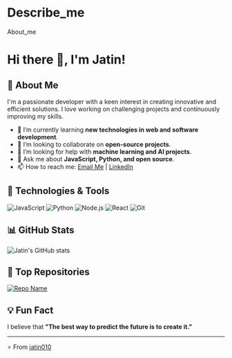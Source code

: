 # Describe_me
About_me

# Hi there 👋, I'm Jatin!

## 🚀 About Me
I'm a passionate developer with a keen interest in creating innovative and efficient solutions. I love working on challenging projects and continuously improving my skills. 

- 🌱 I’m currently learning **new technologies in web and software development**.
- 👯 I’m looking to collaborate on **open-source projects**.
- 🤔 I’m looking for help with **machine learning and AI projects**.
- 💬 Ask me about **JavaScript, Python, and open source**.
- 📫 How to reach me: [Email Me](mailto:jatin010@example.com) | [LinkedIn](https://linkedin.com/in/jatin010)

## 🔧 Technologies & Tools
![JavaScript](https://img.shields.io/badge/-JavaScript-F7DF1E?logo=javascript&logoColor=black&style=flat)
![Python](https://img.shields.io/badge/-Python-3776AB?logo=python&logoColor=white&style=flat)
![Node.js](https://img.shields.io/badge/-Node.js-339933?logo=node.js&logoColor=white&style=flat)
![React](https://img.shields.io/badge/-React-61DAFB?logo=react&logoColor=black&style=flat)
![Git](https://img.shields.io/badge/-Git-F05032?logo=git&logoColor=white&style=flat)

## 📊 GitHub Stats
![Jatin's GitHub stats](https://github-readme-stats.vercel.app/api?username=jatin010&show_icons=true&theme=radical)

## 🌟 Top Repositories
[![Repo Name](https://github-readme-stats.vercel.app/api/pin/?username=jatin010&repo=repo-name&theme=radical)](https://github.com/jatin010/repo-name)

## 💡 Fun Fact
I believe that **"The best way to predict the future is to create it."**

---
⭐️ From [jatin010](https://github.com/jatin010)

